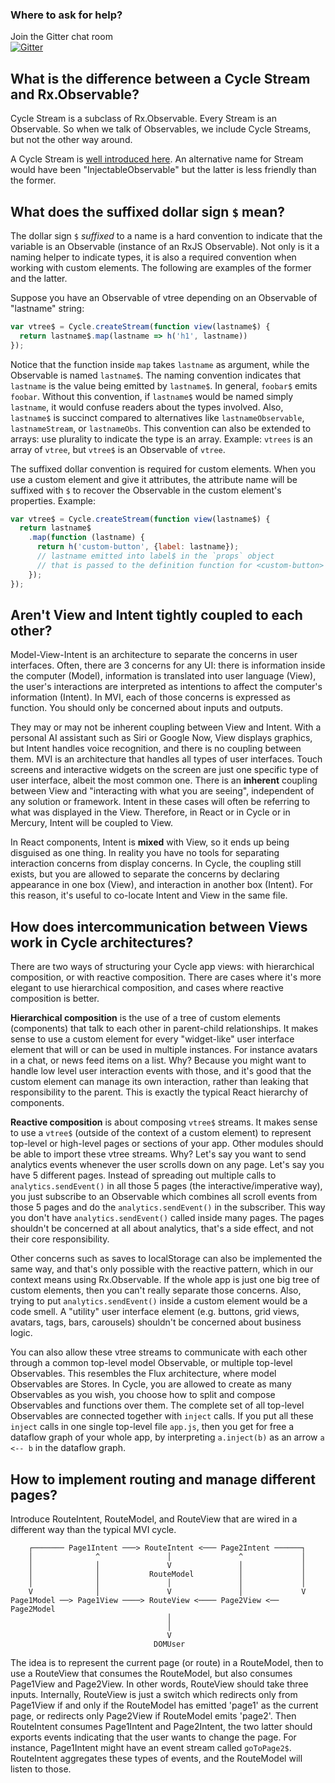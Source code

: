 ### Where to ask for help?

Join the Gitter chat room <br />[![Gitter](https://badges.gitter.im/Join%20Chat.svg)](https://gitter.im/staltz/cycle?utm_source=badge&utm_medium=badge&utm_campaign=pr-badge&utm_content=badge)

## What is the difference between a Cycle Stream and Rx.Observable?

Cycle Stream is a subclass of Rx.Observable. Every Stream is an Observable. So when we talk of Observables, we include Cycle Streams, but not the other way around.

A Cycle Stream is [well introduced here](https://github.com/staltz/cycle/blob/master/docs/stream.md#cycle-streams). An alternative name for Stream would have been "InjectableObservable" but the latter is less friendly than the former. 

## What does the suffixed dollar sign `$` mean?

The dollar sign `$` *suffixed* to a name is a hard convention to indicate that the variable is an Observable (instance of an RxJS Observable). Not only is it a naming helper to indicate types, it is also a required convention when working with custom elements. The following are examples of the former and the latter.

Suppose you have an Observable of vtree depending on an Observable of "lastname" string:
```javascript
var vtree$ = Cycle.createStream(function view(lastname$) {
  return lastname$.map(lastname => h('h1', lastname))
});
```

Notice that the function inside `map` takes `lastname` as argument, while the Observable is named `lastname$`. The naming convention indicates that `lastname` is the value being emitted by `lastname$`. In general, `foobar$` emits `foobar`. Without this convention, if `lastname$` would be named simply `lastname`, it would confuse readers about the types involved. Also, `lastname$` is succinct compared to alternatives like `lastnameObservable`, `lastnameStream`, or `lastnameObs`. This convention can also be extended to arrays: use plurality to indicate the type is an array. Example: `vtrees` is an array of `vtree`, but `vtree$` is an Observable of `vtree`.

The suffixed dollar convention is required for custom elements. When you use a custom element and give it attributes, the attribute name will be suffixed with `$` to recover the Observable in the custom element's properties. Example:

```javascript
var vtree$ = Cycle.createStream(function view(lastname$) {
  return lastname$
    .map(function (lastname) {
      return h('custom-button', {label: lastname});
      // lastname emitted into label$ in the `props` object 
      // that is passed to the definition function for <custom-button>
    });
});
```

## Aren't View and Intent tightly coupled to each other?

Model-View-Intent is an architecture to separate the concerns in user interfaces. Often, there are 3 concerns for any UI: there is information inside the computer (Model), information is translated into user language (View), the user's interactions are interpreted as intentions to affect the computer's information (Intent). In MVI, each of those concerns is expressed as function. You should only be concerned about inputs and outputs.

They may or may not be inherent coupling between View and Intent. With a personal AI assistant such as Siri or Google Now, View displays graphics, but Intent handles voice recognition, and there is no coupling between them. MVI is an architecture that handles all types of user interfaces. Touch screens and interactive widgets on the screen are just one specific type of user interface, albeit the most common one. There is an **inherent** coupling between View and "interacting with what you are seeing", independent of any solution or framework. Intent in these cases will often be referring to what was displayed in the View. Therefore, in React or in Cycle or in Mercury, Intent will be coupled to View.

In React components, Intent is **mixed** with View, so it ends up being disguised as one thing. In reality you have no tools for separating interaction concerns from display concerns. In Cycle, the coupling still exists, but you are allowed to separate the concerns by declaring appearance in one box (View), and interaction in another box (Intent). For this reason, it's useful to co-locate Intent and View in the same file.

## How does intercommunication between Views work in Cycle architectures?

There are two ways of structuring your Cycle app views: with hierarchical composition, or with reactive composition. There are cases where it's more elegant to use hierarchical composition, and cases where reactive composition is better.

**Hierarchical composition** is the use of a tree of custom elements (components) that talk to each other in parent-child relationships. It makes sense to use a custom element for every "widget-like" user interface element that will or can be used in multiple instances. For instance avatars in a chat, or news feed items on a list. Why? Because you might want to handle low level user interaction events with those, and it's good that the custom element can manage its own interaction, rather than leaking that responsibility to the parent. This is exactly the typical React hierarchy of components.

**Reactive composition** is about composing `vtree$` streams. It makes sense to use a `vtree$` (outside of the context of a custom element) to represent top-level or high-level pages or sections of your app. Other modules should be able to import these vtree streams. Why? Let's say you want to send analytics events whenever the user scrolls down on any page. Let's say you have 5 different pages. Instead of spreading out multiple calls to `analytics.sendEvent()` in all those 5 pages (the interactive/imperative way), you just subscribe to an Observable which combines all scroll events from those 5 pages and do the `analytics.sendEvent()` in the subscriber. This way you don't have `analytics.sendEvent()` called inside many pages. The pages shouldn't be concerned at all about analytics, that's a side effect, and not their core responsibility.

Other concerns such as saves to localStorage can also be implemented the same way, and that's only possible with the reactive pattern, which in our context means using Rx.Observable. If the whole app is just one big tree of custom elements, then you can't really separate those concerns.
Also, trying to put `analytics.sendEvent()` inside a custom element would be a code smell. A "utility" user interface element (e.g. buttons, grid views, avatars, tags, bars, carousels) shouldn't be concerned about business logic.

You can also allow these vtree streams to communicate with each other through a common top-level model Observable, or multiple top-level Observables. This resembles the Flux architecture, where model Observables are Stores. In Cycle, you are allowed to create as many Observables as you wish, you choose how to split and compose Observables and functions over them. The complete set of all top-level Observables are connected together with `inject` calls. If you put all these `inject` calls in one single top-level file `app.js`, then you get for free a dataflow graph of your whole app, by interpreting `a.inject(b)` as an arrow `a <-- b` in the dataflow graph.

## How to implement routing and manage different pages?

Introduce RouteIntent, RouteModel, and RouteView that are wired in a different way than the typical MVI cycle.

```
    ┌─────── Page1Intent ───> RouteIntent <─── Page2Intent ──────┐
    │              ^               │               ^             │
    │              │               V               │             │
    │              │           RouteModel          │             │
    │              │               │               │             │
    V              │               V               │             V
Page1Model ──> Page1View ────> RouteView <──── Page2View <── Page2Model
                                   │
                                   │
                                   V
                                DOMUser
```

The idea is to represent the current page (or route) in a RouteModel, then to use a RouteView that consumes the RouteModel, but also consumes Page1View and Page2View. In other words, RouteView should take three inputs. Internally, RouteView is just a switch which redirects only from Page1View if and only if the RouteModel has emitted 'page1' as the current page, or redirects only Page2View if RouteModel emits 'page2'. Then RouteIntent consumes Page1Intent and Page2Intent, the two latter should exports events indicating that the user wants to change the page. For instance, Page1Intent might have an event stream called `goToPage2$`. RouteIntent aggregates these types of events, and the RouteModel will listen to those.
